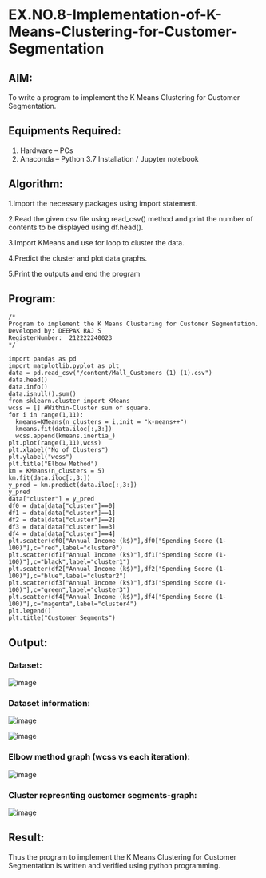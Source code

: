 # EX.NO.8-Implementation-of-K-Means-Clustering-for-Customer-Segmentation

## AIM:
To write a program to implement the K Means Clustering for Customer Segmentation.

## Equipments Required:
1. Hardware – PCs
2. Anaconda – Python 3.7 Installation / Jupyter notebook

## Algorithm:

1.Import the necessary packages using import statement.

2.Read the given csv file using read_csv() method and print the number of contents to be displayed using df.head().

3.Import KMeans and use for loop to cluster the data.

4.Predict the cluster and plot data graphs.

5.Print the outputs and end the program

## Program:
```
/*
Program to implement the K Means Clustering for Customer Segmentation.
Developed by: DEEPAK RAJ S
RegisterNumber:  212222240023
*/

import pandas as pd
import matplotlib.pyplot as plt
data = pd.read_csv("/content/Mall_Customers (1) (1).csv")
data.head()
data.info()
data.isnull().sum()
from sklearn.cluster import KMeans
wcss = [] #Within-Cluster sum of square.
for i in range(1,11):
  kmeans=KMeans(n_clusters = i,init = "k-means++")
  kmeans.fit(data.iloc[:,3:])
  wcss.append(kmeans.inertia_)
plt.plot(range(1,11),wcss)
plt.xlabel("No of Clusters")
plt.ylabel("wcss")
plt.title("Elbow Method")
km = KMeans(n_clusters = 5)
km.fit(data.iloc[:,3:])
y_pred = km.predict(data.iloc[:,3:])
y_pred
data["cluster"] = y_pred
df0 = data[data["cluster"]==0]
df1 = data[data["cluster"]==1]
df2 = data[data["cluster"]==2]
df3 = data[data["cluster"]==3]
df4 = data[data["cluster"]==4]
plt.scatter(df0["Annual Income (k$)"],df0["Spending Score (1-100)"],c="red",label="cluster0")
plt.scatter(df1["Annual Income (k$)"],df1["Spending Score (1-100)"],c="black",label="cluster1")
plt.scatter(df2["Annual Income (k$)"],df2["Spending Score (1-100)"],c="blue",label="cluster2")
plt.scatter(df3["Annual Income (k$)"],df3["Spending Score (1-100)"],c="green",label="cluster3")
plt.scatter(df4["Annual Income (k$)"],df4["Spending Score (1-100)"],c="magenta",label="cluster4")
plt.legend()
plt.title("Customer Segments")

```

## Output:
### Dataset:
![image](https://github.com/Ashwinkumar-03/Implementation-of-K-Means-Clustering-for-Customer-Segmentation/assets/118663725/5071bb28-08a0-45e5-8fab-de26f6cedd80)

### Dataset information:
![image](https://github.com/Ashwinkumar-03/Implementation-of-K-Means-Clustering-for-Customer-Segmentation/assets/118663725/60f54570-1e72-4898-a00e-b944a5e8d75a)

![image](https://github.com/Ashwinkumar-03/Implementation-of-K-Means-Clustering-for-Customer-Segmentation/assets/118663725/1477e07a-de78-4b44-9616-273b856800e3)

### Elbow method graph (wcss vs each iteration):
![image](https://github.com/Ashwinkumar-03/Implementation-of-K-Means-Clustering-for-Customer-Segmentation/assets/118663725/342a2a16-f788-4898-9b5c-78964fa253ee)

### Cluster represnting customer segments-graph:
![image](https://github.com/Ashwinkumar-03/Implementation-of-K-Means-Clustering-for-Customer-Segmentation/assets/118663725/c2a6059b-e83c-47db-941b-bb3e4e32d563)

## Result:
Thus the program to implement the K Means Clustering for Customer Segmentation is written and verified using python programming.
